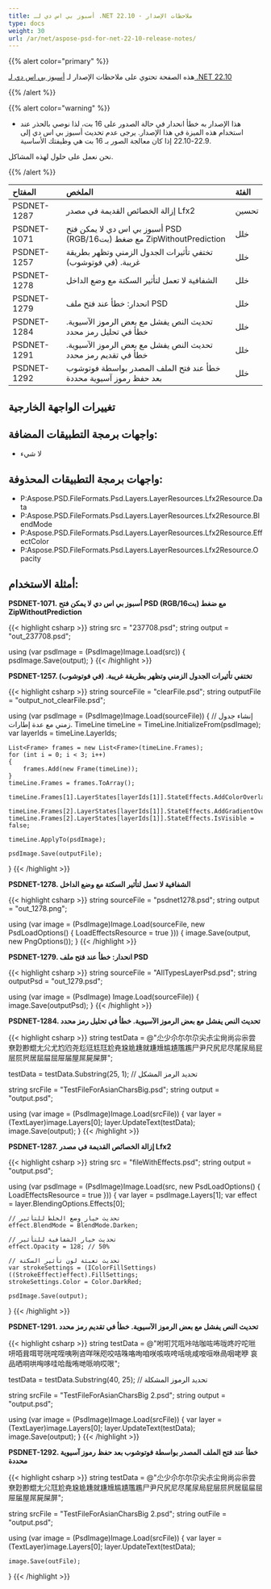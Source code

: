 ```yaml
---
title: أسبوز بي اس دي لـ .NET 22.10 - ملاحظات الإصدار
type: docs
weight: 30
url: /ar/net/aspose-psd-for-net-22-10-release-notes/
---
```


{{% alert color="primary" %}}

هذه الصفحة تحتوي على ملاحظات الإصدار لـ [أسبوز بي اس دي لـ .NET 22.10](https://www.nuget.org/packages/Aspose.PSD/)

{{% /alert %}}

{{% alert color="warning" %}}

- هذا الإصدار به خطأ انحدار في حالة الصدور على 16 بت، لذا نوصي بالحذر عند استخدام هذه الميزة في هذا الإصدار.
يرجى عدم تحديث أسبوز بي اس دي إلى 22.9-22.10 إذا كان معالجة الصور بـ 16 بت هي وظيفتك الأساسية.

نحن نعمل على حلول لهذه المشاكل.

{{% /alert %}}

|**المفتاح**|**الملخص**|**الفئة**|
| :- | :- | :- |
|PSDNET-1287|إزالة الخصائص القديمة في مصدر Lfx2|تحسين|
|PSDNET-1071|أسبوز بي اس دي لا يمكن فتح PSD (RGB/16بت) مع ضغط ZipWithoutPrediction|خلل|
|PSDNET-1257|تختفي تأثيرات الجدول الزمني وتظهر بطريقة غريبة. (في فوتوشوب)|خلل|
|PSDNET-1278|الشفافية لا تعمل لتأثير السكتة مع وضع الداخل|خلل|
|PSDNET-1279|انحدار: خطأ عند فتح ملف PSD|خلل|
|PSDNET-1284|تحديث النص يفشل مع بعض الرموز الآسيوية. خطأ في تحليل رمز محدد|خلل|
|PSDNET-1291|تحديث النص يفشل مع بعض الرموز الآسيوية. خطأ في تقديم رمز محدد|خلل|
|PSDNET-1292|خطأ عند فتح الملف المصدر بواسطة فوتوشوب بعد حفظ رموز آسيوية محددة|خلل|


## **تغييرات الواجهة الخارجية**
## **واجهات برمجة التطبيقات المضافة:**
- لا شيء


## **واجهات برمجة التطبيقات المحذوفة:**
- P:Aspose.PSD.FileFormats.Psd.Layers.LayerResources.Lfx2Resource.Data
- P:Aspose.PSD.FileFormats.Psd.Layers.LayerResources.Lfx2Resource.BlendMode
- P:Aspose.PSD.FileFormats.Psd.Layers.LayerResources.Lfx2Resource.EffectColor
- P:Aspose.PSD.FileFormats.Psd.Layers.LayerResources.Lfx2Resource.Opacity

## **أمثلة الاستخدام:**

**PSDNET-1071. أسبوز بي اس دي لا يمكن فتح PSD (RGB/16بت) مع ضغط ZipWithoutPrediction**

{{< highlight csharp >}}
string src = "237708.psd";
string output = "out_237708.psd";

using (var psdImage = (PsdImage)Image.Load(src))
{
    psdImage.Save(output);
}
{{< /highlight >}}

**PSDNET-1257. تختفي تأثيرات الجدول الزمني وتظهر بطريقة غريبة. (في فوتوشوب)**

{{< highlight csharp >}}
string sourceFile = "clearFile.psd";
string outputFile = "output_not_clearFile.psd";

using (var psdImage = (PsdImage)Image.Load(sourceFile))
{
    // إنشاء جدول زمني مع عدة إطارات.
    TimeLine timeLine = TimeLine.InitializeFrom(psdImage);
    var layerIds = timeLine.LayerIds;

    List<Frame> frames = new List<Frame>(timeLine.Frames);
    for (int i = 0; i < 3; i++)
    {
        frames.Add(new Frame(timeLine));
    }
    timeLine.Frames = frames.ToArray();

    timeLine.Frames[1].LayerStates[layerIds[1]].StateEffects.AddColorOverlay();

    timeLine.Frames[2].LayerStates[layerIds[1]].StateEffects.AddGradientOverlay();
    timeLine.Frames[2].LayerStates[layerIds[1]].StateEffects.IsVisible = false;

    timeLine.ApplyTo(psdImage);

    psdImage.Save(outputFile);
}
{{< /highlight >}}

**PSDNET-1278. الشفافية لا تعمل لتأثير السكتة مع وضع الداخل**

{{< highlight csharp >}}
string sourceFile = "psdnet1278.psd";
string output = "out_1278.png";

using (var image = (PsdImage)Image.Load(sourceFile, new PsdLoadOptions() { LoadEffectsResource = true }))
{
    image.Save(output, new PngOptions());
}
{{< /highlight >}}

**PSDNET-1279. انحدار: خطأ عند فتح ملف PSD**

{{< highlight csharp >}}
string sourceFile = "AllTypesLayerPsd.psd";
string outputPsd = "out_1279.psd";

using (var image = (PsdImage) Image.Load(sourceFile))
{
    image.Save(outputPsd);
}
{{< /highlight >}}

**PSDNET-1284. تحديث النص يفشل مع بعض الرموز الآسيوية. خطأ في تحليل رمز محدد**

{{< highlight csharp >}}
string testData = @"尐少尒尓尔尕尖尗尘尙尚尛尜尝尞尟尠尡尢尣尤尥尦尧尨尩尪尫尬尭尮尯尰就尲尳尴尵尶尷尸尹尺尻尼尽尾尿局屁层屃屄居屆屇屈屉届屋屌屍屎屏";

testData = testData.Substring(25, 1); // تحديد الرمز المشكل

string srcFile = "TestFileForAsianCharsBig.psd";
string output = "output.psd";

using (var image = (PsdImage)Image.Load(srcFile))
{
    var layer = (TextLayer)image.Layers[0];
    layer.UpdateText(testData);
    image.Save(output);
}
{{< /highlight >}}

**PSDNET-1287. إزالة الخصائص القديمة في مصدر Lfx2**

{{< highlight csharp >}}
string src = "fileWithEffects.psd";
string output = "output.psd";

using (var psdImage = (PsdImage)Image.Load(src, new PsdLoadOptions() { LoadEffectsResource = true }))
{
    var layer = psdImage.Layers[1];
    var effect = layer.BlendingOptions.Effects[0];

    // تحديث خيار وضع الخلط للتأثير
    effect.BlendMode = BlendMode.Darken;

    // تحديث خيار الشفافية للتأثير
    effect.Opacity = 128; // 50%

    // تحديث تعبئة لون تأثير السكتة
    var strokeSettings = (IColorFillSettings)((StrokeEffect)effect).FillSettings;
    strokeSettings.Color = Color.DarkRed;

    psdImage.Save(output);
}
{{< /highlight >}}

**PSDNET-1291. تحديث النص يفشل مع بعض الرموز الآسيوية. خطأ في تقديم رمز محدد**

{{< highlight csharp >}}
string testData = @"咐咑咒咓咔咕咖咗咘咙咚咛咜咝咞咟咠咡咢咣咤咥咦咧咨咩咪咫咬咭咮咯咰咱咲咳咴咵咶咷咸咹咺咻咼咽咾咿
哀品哂哃哄哅哆哇哈哉哊哋哌响哎哏";

testData = testData.Substring(40, 25); // تحديد الرموز المشكلة

string srcFile = "TestFileForAsianCharsBig 2.psd";
string output = "output.psd";

using (var image = (PsdImage)Image.Load(srcFile))
{
    var layer = (TextLayer)image.Layers[0];
    layer.UpdateText(testData);
    image.Save(output);
}
{{< /highlight >}}

**PSDNET-1292. خطأ عند فتح الملف المصدر بواسطة فوتوشوب بعد حفظ رموز آسيوية محددة**

{{< highlight csharp >}}
string testData = @"尐少尒尓尔尕尖尗尘尙尚尛尜尝尞尟尠尡尢尣尫尬尭尮尯尰就尲尳尴尵尶尷尸尹尺尻尼尽尾尿局屁层屃屄居屆屇屈屉届屋屌屍屎屏";

string srcFile = "TestFileForAsianCharsBig 2.psd";
string outFile = "output.psd";

using (var image = (PsdImage)Image.Load(srcFile))
{
    var layer = (TextLayer)image.Layers[0];
    layer.UpdateText(testData);

    image.Save(outFile);
}
{{< /highlight >}}